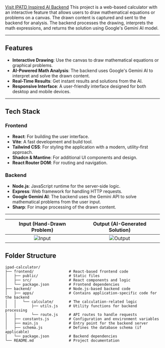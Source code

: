 <a href="https://ipatd-inspired-ai-atanvas.onrender.com/" target="_blank" rel="noopener noreferrer">Visit IPATD Inspired AI Backend</a>
This project is a web-based calculator with an interactive feature that allows users to draw mathematical equations or problems on a canvas. The drawn content is captured and sent to the backend for analysis. The backend processes the drawing, interprets the math expressions, and returns the solution using Google's Gemini AI model.

---

## Features

- **Interactive Drawing**: Use the canvas to draw mathematical equations or graphical problems.
- **AI-Powered Math Analysis**: The backend uses Google's Gemini AI to interpret and solve the drawn content.
- **Real-Time Results**: Get instant results and solutions from the AI.
- **Responsive Interface**: A user-friendly interface designed for both desktop and mobile devices.

---

## Tech Stack

### Frontend

- **React**: For building the user interface.
- **Vite**: A fast development and build tool.
- **Tailwind CSS**: For styling the application with a modern, utility-first approach.
- **Shadcn & Mantine**: For additional UI components and design.
- **React Router DOM**: For routing and navigation.

### Backend

- **Node.js**: JavaScript runtime for the server-side logic.
- **Express**: Web framework for handling HTTP requests.
- **Google Gemini AI**: The backend uses the Gemini API to solve mathematical problems from the user input.
- **Sharp**: For image processing of the drawn content.

---
| Input (Hand-Drawn Problem) | Output (AI-Generated Solution) |
| :---: | :---: |
| ![Input](https://i.postimg.cc/sXnMjCqW/Screenshot-2025-10-08-233113.png) | ![Output](https://i.postimg.cc/Z5h5hq0z/Screenshot-2025-10-08-233208.png) |

## Folder Structure

```plaintext
ipad-calculator/
├── frontend/                # React-based frontend code
│   ├── public/              # Static files
│   ├── src/                 # React components and logic
│   └── package.json         # Frontend dependencies
├── backend/                 # Node.js-based backend code
│   ├── apps/                # Contains application-specific code for the backend
│   │   └── calculate/       # The calculation-related logic
│   │       ├── utils.js     # Utility functions for backend processing
│   │       └── route.js     # API routes to handle requests
│   ├── constants.js         # Configuration and environment variables
│   ├── main.js              # Entry point for the backend server
│   ├── schema.js            # Defines the database schema (if applicable)
│   └── package.json         # Backend dependencies
└── README.md                # Project documentation
